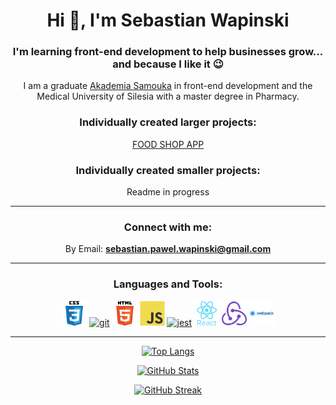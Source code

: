 <div align="center">

# Hi 👋, I'm Sebastian Wapinski

### I'm learning front-end development to help businesses grow... and because I like it 😉

I am a graduate [Akademia Samouka](https://akademiasamouka.pl) in front-end development and the Medical University of Silesia with a master degree in Pharmacy.

### Individually created larger projects:

[FOOD SHOP APP](https://github.com/Sebastian-Wapinski/food-shop-app)

### Individually created smaller projects:

Readme in progress

---

### Connect with me:

By Email: **sebastian.pawel.wapinski@gmail.com**

---

### Languages and Tools:

[<img src="https://raw.githubusercontent.com/devicons/devicon/master/icons/css3/css3-original-wordmark.svg" alt="css3" width="40" height="40"/>](https://www.w3schools.com/css/) 
[<img src="https://www.vectorlogo.zone/logos/git-scm/git-scm-icon.svg" alt="git" width="40" height="40"/>](https://git-scm.com/) 
[<img src="https://raw.githubusercontent.com/devicons/devicon/master/icons/html5/html5-original-wordmark.svg" alt="html5" width="40" height="40"/>](https://www.w3.org/html/) 
[<img src="https://raw.githubusercontent.com/devicons/devicon/master/icons/javascript/javascript-original.svg" alt="javascript" width="40" height="40"/>](https://developer.mozilla.org/en-US/docs/Web/JavaScript) 
[<img src="https://www.vectorlogo.zone/logos/jestjsio/jestjsio-icon.svg" alt="jest" width="40" height="40"/>](https://jestjs.io) 
[<img src="https://raw.githubusercontent.com/devicons/devicon/master/icons/react/react-original-wordmark.svg" alt="react" width="40" height="40"/>](https://reactjs.org/) 
[<img src="https://raw.githubusercontent.com/devicons/devicon/master/icons/redux/redux-original.svg" alt="redux" width="40" height="40"/>](https://redux.js.org) 
[<img src="https://raw.githubusercontent.com/devicons/devicon/d00d0969292a6569d45b06d3f350f463a0107b0d/icons/webpack/webpack-original-wordmark.svg" alt="webpack" width="40" height="40"/>](https://webpack.js.org)

---

[![Top Langs](https://github-readme-stats.vercel.app/api/top-langs?username=sebastian-wapinski&show_icons=true&locale=en&layout=compact)](https://github.com/sebastian-wapinski)

[![GitHub Stats](https://github-readme-stats.vercel.app/api?username=sebastian-wapinski&show_icons=true&locale=en)](https://github.com/sebastian-wapinski)

[![GitHub Streak](https://github-readme-streak-stats.herokuapp.com/?user=sebastian-wapinski)](https://github.com/sebastian-wapinski)

</div>
